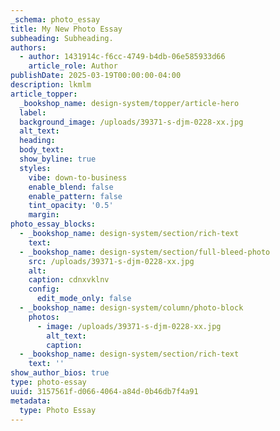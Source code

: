 ```yaml
---
_schema: photo_essay
title: My New Photo Essay
subheading: Subheading.
authors:
  - author: 1431914c-f6cc-4749-b4db-06e585933d66
    article_role: Author
publishDate: 2025-03-19T00:00:00-04:00
description: lkmlm
article_topper:
  _bookshop_name: design-system/topper/article-hero
  label:
  background_image: /uploads/39371-s-djm-0228-xx.jpg
  alt_text:
  heading:
  body_text:
  show_byline: true
  styles:
    vibe: down-to-business
    enable_blend: false
    enable_pattern: false
    tint_opacity: '0.5'
    margin:
photo_essay_blocks:
  - _bookshop_name: design-system/section/rich-text
    text:
  - _bookshop_name: design-system/section/full-bleed-photo
    src: /uploads/39371-s-djm-0228-xx.jpg
    alt:
    caption: cdnxvklnv
    config:
      edit_mode_only: false
  - _bookshop_name: design-system/column/photo-block
    photos:
      - image: /uploads/39371-s-djm-0228-xx.jpg
        alt_text:
        caption:
  - _bookshop_name: design-system/section/rich-text
    text: ''
show_author_bios: true
type: photo-essay
uuid: 3157561f-d066-4064-a84d-0b46db7f4a91
metadata:
  type: Photo Essay
---
```

